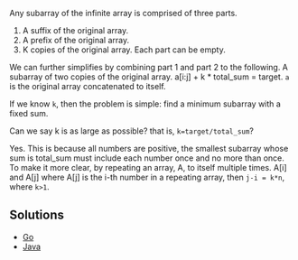 Any subarray of the infinite array is comprised of three parts.
1. A suffix of the original array.
2. A prefix of the original array.
3. K copies of the original array.
Each part can be empty.

We can further simplifies by combining part 1 and part 2 to the following.
A subarray of two copies of the original array.
a[i:j] + k * total_sum = target. `a` is the original array concatenated to itself.

If we know `k`, then the problem is simple: find a minimum subarray with a fixed sum. 

Can we say k is as large as possible? that is, `k=target/total_sum`? 

Yes. This is because all numbers are positive, the smallest subarray whose sum is 
total_sum must include each number once and no more than once. 
To make it more clear, by repeating an array, A, to itself multiple times. 
A[i] and A[j] where A[j] is the i-th number in a repeating array, then 
`j-i = k*n`, where `k>1`.

## Solutions
- [Go](../go/minimum-size-subarray-in-infinite-array/minimum_size_subarray_in_infinite_array.go)
- [Java](../java/leetcode/src/main/java/fyi/peng/minimumSizeSubarrayInInfiniteArry/Solution.java)